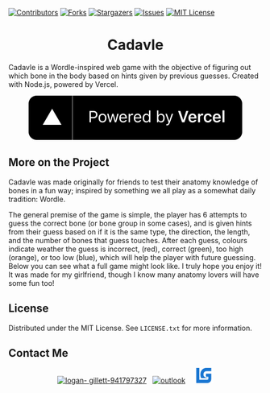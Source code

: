 <a name="readme-top"></a>

[![Contributors][contributors-shield]][contributors-url]
[![Forks][forks-shield]][forks-url]
[![Stargazers][stars-shield]][stars-url]
[![Issues][issues-shield]][issues-url]
[![MIT License][license-shield]][license-url]

<!-- Project Info -->
<div align="center">
<h1>Cadavle</h1>
</div>

<p>
    Cadavle is a Wordle-inspired web game with the objective of figuring out which bone in the body based on hints given by previous guesses. Created with Node.js, powered by Vercel.
</p>

<p align="center">
<a href="https://vercel.com/"><img src="powered-by-vercel.svg"/>
</a>
</p>

<!-- Project INFO -->
## More on the Project

<p>
Cadavle was made originally for friends to test their anatomy knowledge of bones in a fun way; inspired by something we all play as a somewhat daily tradition: Wordle.

The general premise of the game is simple, the player has 6 attempts to guess the correct bone
(or bone group in some cases), and is given hints from their guess based on if it is the same type,
the direction, the length, and the number of bones that guess touches. After each guess,
colours indicate weather the guess is incorrect,
(red), correct (green), too high (orange), or too
low (blue), which will help the player with future guessing. Below you can see what a full game might look like. I truly hope you enjoy it! It was made for my girlfriend, though I know many anatomy lovers will have some fun too!
</p>


<!-- LICENSE -->
## License

Distributed under the MIT License. See `LICENSE.txt` for more information.

<!-- CONTACT -->
## Contact Me

<p align="center"><a href="https://linkedin.com/in/logan-gillett-941797327" target="blank"><img src="https://raw.githubusercontent.com/rahuldkjain/github-profile-readme-generator/master/src/images/icons/Social/linked-in-alt.svg" alt="logan-            gillett-941797327" height="30" width="40" /></a> 
    &nbsp;
       <a href="mailto:l2gillet@uwaterloo.ca" target="_blank" rel="noreferrer"><img src="https://upload.wikimedia.org/wikipedia/commons/d/df/Microsoft_Office_Outlook_%282018%E2%80%93present%29.svg" alt="outlook" width="40" height="33"/></a>
    &nbsp;&nbsp;
    <a href="https://www.lgillett.com/" target="_blank" rel="noreferrer"><img src="resources/blueWebLogo.png" alt="outlook" width="40" height="30"/></a>
</p>

<!-- MARKDOWN LINKS & IMAGES -->
<!-- https://www.markdownguide.org/basic-syntax/#reference-style-links -->
[contributors-shield]: https://img.shields.io/github/contributors/logagill489/Cadavle.svg?style=for-the-badge
[contributors-url]: https://github.com/logagill489/Cadavle/graphs/contributors

[forks-shield]: https://img.shields.io/github/forks/logagill489/Cadavle.svg?style=for-the-badge
[forks-url]: https://github.com/logagill489/Cadavle/network/members

[stars-shield]: https://img.shields.io/github/stars/logagill489/Cadavle.svg?style=for-the-badge
[stars-url]: https://github.com/logagill489/Cadavle/stargazers

[issues-shield]: https://img.shields.io/github/issues/logagill489/Cadavle.svg?style=for-the-badge
[issues-url]: https://github.com/logagill489/Cadavle/issues

[license-shield]: https://img.shields.io/github/license/logagill489/Cadavle.svg?style=for-the-badge
[license-url]: https://github.com/logagill489/Cadavle/blob/main/LICENSE